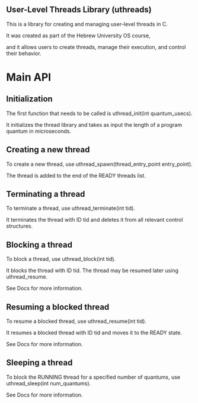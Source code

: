 ## User-Level Threads Library (uthreads)
This is a library for creating and managing user-level threads in C.

It was created as part of the Hebrew University OS course,

and it allows users to create threads, manage their execution, and control their behavior.

# Main API
## Initialization
The first function that needs to be called is uthread_init(int quantum_usecs).

It initializes the thread library and takes as input the length of a program quantum in microseconds. 

## Creating a new thread
To create a new thread, use uthread_spawn(thread_entry_point entry_point).

The thread is added to the end of the READY threads list. 

## Terminating a thread
To terminate a thread, use uthread_terminate(int tid). 

It terminates the thread with ID tid and deletes it from all relevant control structures.

## Blocking a thread
To block a thread, use uthread_block(int tid). 

It blocks the thread with ID tid.
The thread may be resumed later using uthread_resume.

See Docs for more information.

## Resuming a blocked thread
To resume a blocked thread, use uthread_resume(int tid). 

It resumes a blocked thread with ID tid and moves it to the READY state.

See Docs for more information.


## Sleeping a thread
To block the RUNNING thread for a specified number of quantums, use uthread_sleep(int num_quantums).

See Docs for more information.

